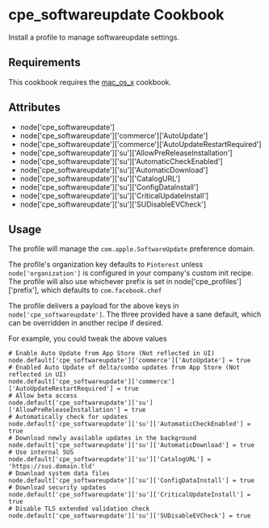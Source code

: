 cpe_softwareupdate Cookbook
========================
Install a profile to manage softwareupdate settings.

Requirements
----------
This cookbook requires the [mac_os_x](https://supermarket.chef.io/cookbooks/mac_os_x) cookbook.

Attributes
----------
* node['cpe_softwareupdate']
* node['cpe_softwareupdate']['commerce']['AutoUpdate']
* node['cpe_softwareupdate']['commerce']['AutoUpdateRestartRequired']
* node['cpe_softwareupdate']['su']['AllowPreReleaseInstallation']
* node['cpe_softwareupdate']['su']['AutomaticCheckEnabled']
* node['cpe_softwareupdate']['su']['AutomaticDownload']
* node['cpe_softwareupdate']['su']['CatalogURL']
* node['cpe_softwareupdate']['su']['ConfigDataInstall']
* node['cpe_softwareupdate']['su']['CriticalUpdateInstall']
* node['cpe_softwareupdate']['su']['SUDisableEVCheck']

Usage
-----
The profile will manage the `com.apple.SoftwareUpdate` preference domain.

The profile's organization key defaults to `Pinterest` unless `node['organization']` is
configured in your company's custom init recipe. The profile will also use
whichever prefix is set in node['cpe_profiles']['prefix'], which defaults to `com.facebook.chef`

The profile delivers a payload for the above keys in `node['cpe_softwareupdate']`.  The three provided have a sane default, which can be overridden in another recipe if desired.

For example, you could tweak the above values

    # Enable Auto Update from App Store (Not reflected in UI)
    node.default['cpe_softwareupdate']['commerce']['AutoUpdate'] = true
    # Enabled Auto Update of delta/combo updates from App Store (Not reflected in UI)
    node.default['cpe_softwareupdate']['commerce']['AutoUpdateRestartRequired'] = true
    # Allow beta access
    node.default['cpe_softwareupdate']['su']['AllowPreReleaseInstallation'] = true
    # Automatically check for updates
    node.default['cpe_softwareupdate']['su']['AutomaticCheckEnabled'] = true
    # Download newly available updates in the background
    node.default['cpe_softwareupdate']['su']['AutomaticDownload'] = true
    # Use internal SUS
    node.default['cpe_softwareupdate']['su']['CatalogURL'] = 'https://sus.domain.tld'
    # Download system data files
    node.default['cpe_softwareupdate']['su']['ConfigDataInstall'] = true
    # Download security updates
    node.default['cpe_softwareupdate']['su']['CriticalUpdateInstall'] = true
    # Disable TLS extended validation check
    node.default['cpe_softwareupdate']['su']['SUDisableEVCheck'] = true
